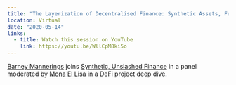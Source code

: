 ```yaml
---
title: "The Layerization of Decentralised Finance: Synthetic Assets, Futures, Options: What’s Next?"
location: Virtual
date: "2020-05-14"
links:
  - title: Watch this session on YouTube
    link: https://youtu.be/WllCpM8ki5o
---
```


<a href="https://twitter.com/barnabee" target="_blank">Barney Mannerings</a> joins <a href="https://twitter.com/synthetix_io" target="_blank">Synthetic, Unslashed Finance</a> in a panel moderated by <a href="https://twitter.com/Mona_El_Isa" target="_blank">Mona El Lisa</a> in a DeFi project deep dive.
